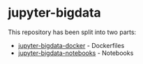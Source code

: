 # jupyter-bigdata

This repository has been split into two parts:

 * [jupyter-bigdata-docker][1] - Dockerfiles
 * [jupyter-bigdata-notebooks][2] - Notebooks

[1]: https://github.com/sara-nl/jupyter-bigdata-docker
[2]: https://github.com/sara-nl/jupyter-bigdata-notebooks
